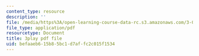 ```yaml
---
content_type: resource
description: ''
file: /media/https%3A/open-learning-course-data-rc.s3.amazonaws.com/3-091sc-introduction-to-solid-state-chemistry-fall-2010/befaaeb615b85bc1d7affc2c015f1534_xEnYH0KNkfA.pdf
file_type: application/pdf
resourcetype: Document
title: 3play pdf file
uid: befaaeb6-15b8-5bc1-d7af-fc2c015f1534
---
```

